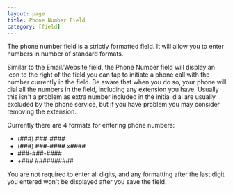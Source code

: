 ```yaml
---
layout: page
title: Phone Number Field
category: [field]
---
```


The phone number field is a strictly formatted field.  It will allow you to enter numbers in number of standard formats. 

Similar to the Email/Website field, the Phone Number field will display an icon to the right of the field you can tap to initiate a phone call with the number currently in the field.  Be aware that when you do so, your phone will dial all the numbers in the field, including any extension you have.  Usually this isn't a problem as extra number included in the initial dial are usually excluded by the phone service, but if you have problem you may consider removing the extension.

Currently there are 4 formats for entering phone numbers: 

- (###) ###-####
- (###) ###-#### x#### 
- ###-###-#### 
- +### ########## 

You are not required to enter all digits, and any formatting after  the last digit you entered won't be displayed after you save the field.